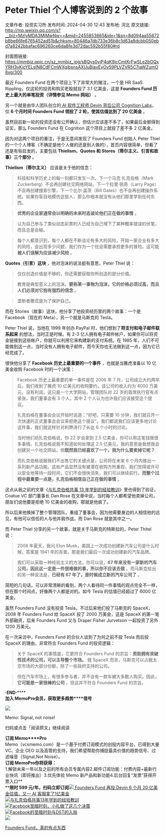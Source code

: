 # Peter Thiel 个人博客说到的 2 个故事

文章作者: 投资实习所
发布时间: 2024-04-30 12:43
发布地: 河北
原文链接: http://mp.weixin.qq.com/s?__biz=MzIyMDA3MjMwNw==&mid=2455853665&idx=1&sn=8d094aa55872b8be66fe6765452ad51b&chksm=80446a7db733e36b8c1d63a8dcbb050ebd7a8242bbafac696260ce6da8fe3d72dac592b55f80#rd

封面图链接: https://mmbiz.qpic.cn/sz_mmbiz_jpg/sBQys0vjP4qK9icCmtKrFwSLe2bOQxYRH3vKicYELsIN8CdFCmWXgibsnsAXUuBiavEyOv59PLVZVR5C7iaWZumO8xg/300

最近 Founders Fund 在两个项目上下了非常大的赌注，一个是 HR SaaS Rippling，仅这轮的投资和购买老股就投了 3.1 亿美金，这是
**Founders Fund 历史上最大的单笔投资（详情参见 Memo 网站）** 。

另一个就是由华人团队创立的[ AI 软件工程师 Devin 背后公司 Cognition
Labs](http://mp.weixin.qq.com/s?__biz=MzIyMDA3MjMwNw==&mid=2455853584&idx=1&sn=cc4103cae80aa83b40ef306569948dfa&chksm=80446a0cb733e31aa47b8efc8a591a3a11dec2be1b2cd5dc0ed7f2cb7c701498003502672742&scene=21#wechat_redirect)，仅
**6 个月时间 Founders Fund 领投了 2 轮，使其估值达到了 20 亿美金** 。

虽然目前新一轮的投资还没有公开确认，但估计应该差不多了，如果最后金额得到证实，那么 Founders Fund 在 Cognition
这个项目上就投了差不多 2 亿美金。

因为对这两个项目的重注，于是无意间发现了 Founders Fund 创始人 Peter Thiel
的一个个人博客（不确定是他个人做的还是别人做的），首页内容很简单，但看了还是有些启发的，主要包括 **Thielism、Quotes 和
Stores（蒂尔主义、引言和故事）三个部分** 。

**Thielism（蒂尔主义）** 应该是关于他的信念：

> 科技和科学历史上的每一刻都只发生一次。下一个马克·扎克伯格（Mark Zuckerberg）不会再创建社交网络网站，下一个拉里·佩奇（Larry
> Page）不会再创建搜索引擎，下一个比尔·盖茨（Bill
> Gates）也不会再创建操作系统。如果你盲目地模仿这些人，那么你根本就没有从他们那里学到任何东西。

> **优秀的企业家通常会以明确的未来时态谈论他们正在做的事情** 。

> 认为自己参与了类似动态彩票的人已经为自己埋下了某种概率错误的伏笔，而且总是会输。

>
> 每个人都意识到，每个人都在不断谈论有多大的风险，开始一家企业有多大的风险，会出现多少问题，我们作为一个社会需要承担更多的冒险。这可能**被人们误解为应该减少风险**
> 。

**Quotes（引言）这块** ，他对泡沫的说法挺有意思，Peter Thiel 说：

> 仅仅创造价值是不够的，你还需要获取你所创造的部分价值。

> 教育是典型意义上的泡沫。**要称某一事物为泡沫，它的价格必须过高，而且人们必须对它抱有强烈的信念** 。

> 垄断者撒谎是为了保护自己。

而在 Stories（故事）这块，他分享了他投资经历里的两个故事：一个是 Facebook（现在的 Meta），另一个就是马斯克的 Tesla。

Peter Thiel 说，当他在 1999 年创办 PayPal 时，他们想到了**将支付和电子邮件联系起来** 的想法，当时正是时候。有 2-3
亿人拥有电子邮件帐户，如果你可以将资金链接到这些帐户，你就可以利用它来构建新的支付系统。在 1985
年，人们不可能做到这一点，当时没有人拥有电子邮件，而今天你也无法做到这一点，因为它已经完成了。

很快他分享了 **Facebook 历史上最重要的一个事件** ，也就是当雅虎准备以 10 亿美金收购 Facebook 时的一个决策：

> Facebook 历史上最重要的单一事件是在 2006 年 7 月，公司成立大约两年后，我们收到了雅虎 10 亿美元的收购要约，该公司的收入约为
> 4000 万美元，没有利润，这只是一个大学网站，管理团队对 22 岁的首席执行官有点紧张，我们董事会有 3 个人，其中 2
> 个人认为也许我们应该接受这个提议。

> 扎克伯格在董事会会议开始时说道：“好吧，只需要 10
> 分钟，我们就召开一次快速的正式董事会会议来拒绝这个提议”。我们都说我们应该更多地讨论这件事，我们就这样针对利弊进行了长达 6 个小时的讨论。

> 当时他们劝扎克伯格说，你 22 岁会拿到 2.5 亿美金，你可以用这笔钱做很多事情。扎克伯格说我不知道如何处理这 2.5
> 亿美元，我的意思是我想我会创建另一个社交网站，但**既然我已经喜欢了一个，我为什么要卖掉它呢？**

> 而扎克伯格说服我们不出售它的关键点是，公司将在未来 6
> 个月内推出一系列新产品功能。这些产品显然没有被潜在收购方所重视，我们觉得或许可以安全地等待一段时间，它们不会很快消失，我们可以继续前行。**而整个过程中最重要一点是，扎克伯格相信自己正在做的事情**
> 。

这点从我之前的文章《[与扎克伯格共事 13
年学到的经验教训](http://mp.weixin.qq.com/s?__biz=MzIyMDA3MjMwNw==&mid=2455849329&idx=1&sn=994f2666bb6a7da856c06d6aaf944ab3&chksm=8044796db733f07b4831d6d24304e50b9f5f001c336c8a755e9db1a988542767fc622eb91fb8&scene=21#wechat_redirect)》里也得到了验证，Coatue
VC 部门董事长 Dan Rose 在文章中说，当时每个人都希望他卖掉公司，朋友们说他要是拒绝 10 亿美金的收购，那就是他疯了。

所以后来他换掉了整个管理团队，重组了董事会，因为他需要身边的人相信他的远见，有他可以信任的人与他并肩作战，而 Dan Rose 就是其中之一。

而 Peter Thiel 分享的另一个故事，就是关于马斯克的特斯拉的，Peter Thitel 说：

> 2008 年夏天，我问 Elon Musk，美国上一次成功创建新汽车公司是什么时候，答案是 1941 年的吉普。那是我们最后一次成功创建新的汽车品牌。

> 我们可以采取一种经验主义的方法，你可以说，**67 年来没有一家新的汽车公司，因此这一定是一件很难做的事，所以你不应该去做**
> 。而马斯克给出的另一种说法是，**已经有 67 年了，是时候成立新的汽车公司了** 。

简短的几句话，可以非常清晰的看到，两个人看待同一件事情的观点完全不一样，但在那个时间点，好像两个人都是对的。如今 Tesla 的估值已经超过了 6000
亿美金。

虽然 Founders Fund 没有投资 Tesla，不过后来他们投了马斯克的 SpaceX，2008 年 Founders Fund 给 SpaceX
投了 2000 万美金，这是 SpaceX 的第一笔外部融资，后来 Founders Fund 又与 Draper Fisher Jurvetson
一起投资了另外 1200 万美元。

在一次采访中，Founders Fund 的合伙人谈到了为何之前不投 Tesla 而后投 SpaceX 的理由，非常符合 Founders Fund
的投资逻辑：

> 关于 SpaceX 的事情是，它更符合 Founders Fund 的宗旨：**资助拥有突破性技术的公司，可以主导整个市场。** 就 SpaceX
> 而言，马斯克可以占据太空市场的大部分份额，除了一些政府支持的公司。

> 但在汽车市场上，有很多参与者，并不会有一款车被大多数人购买。因此，**它可能是一家很棒的公司** ，但这并不符合 Founders Fund 的宗旨。

******·END****·******  
**加入 Memo****Pro****会员，获取更多趋势****信号**  
  
![](https://mmbiz.qpic.cn/sz_mmbiz_png/sBQys0vjP4qK9icCmtKrFwSLe2bOQxYRHV3GLldiabrdCoErEw3KVxOV31UO5R2uS1nlXQXBPMQk15vTjniapvVNw/640?wx_fmt=png&from=appmsg)  

Memo: Signal, not noise!

扫码或点击「阅读原文」继续阅读

**订阅 Memo****Pro**  
Memo（vcsmemo.com）是一个基于付费订阅模式的创投内容平台，已得到大量 VC、企业 CEO
以及高管的支持，我们希望帮助你捕捉最具价值的趋势信号、过滤噪音（Signal,Not Noise）。  
**订阅 Memo****Pro****你将获得：**  
1.解锁未来一年以及之前的所有会员专属内容2.邮件订阅功能：付费内容+最新行业快讯（即将推出）3.优先体验 Memo
新产品和新功能4.后台回复“发票”获得开票入口**  
****限时 599
元/年，扫码立即订阅**[![](https://mmbiz.qpic.cn/sz_mmbiz_jpg/sBQys0vjP4oQD9bbPcK6d6Uf5o5CH63wuNfZ2V5E6FkibTV1LJ83V00cg2q5WBqG3GOn2asH3Cp251pLq908HhA/640?wx_fmt=jpeg)
Founders Fund 再投 Devin 6 个月 20 亿美金估值，又一 AI
客服拿了1亿美金](https://mp.weixin.qq.com/s?__biz=MzIyMDA3MjMwNw==&mid=2455853584&idx=1&sn=cc4103cae80aa83b40ef306569948dfa&chksm=80446a0cb733e31aa47b8efc8a591a3a11dec2be1b2cd5dc0ed7f2cb7c701498003502672742&scene=21#wechat_redirect)  
[![](https://mmbiz.qpic.cn/mmbiz_jpg/sBQys0vjP4rY8j7QKLcld764hg2Z3y8PYtbKNTBIHQqtoSwcTNIBrJ6S3voaSQCt72VGWd9AZEfnO9T3fgo2kA/640?wx_fmt=jpeg)与扎克伯格共事13年学到的经验教训](https://mp.weixin.qq.com/s?__biz=MzIyMDA3MjMwNw==&mid=2455849329&idx=1&sn=994f2666bb6a7da856c06d6aaf944ab3&chksm=8044796db733f07b4831d6d24304e50b9f5f001c336c8a755e9db1a988542767fc622eb91fb8&scene=21#wechat_redirect)  
[![](https://mmbiz.qpic.cn/mmbiz_jpg/sBQys0vjP4r5KwxenIdco6V1rcwbjHQ74jfHx2Y8mUIF8HHiaE4iat1M79yNQvMmsTsSTXiaXoYJNjc5enRn7MY5w/640?wx_fmt=jpeg)Facebook至暗时刻，小扎做了这几个决策](https://mp.weixin.qq.com/s?__biz=MzIyMDA3MjMwNw==&mid=2455848866&idx=1&sn=cf6d901bf55e81ab1e2ae57a4407a248&chksm=804477beb733fea8a3e08ad8cc11bcbdbb09c621915466169f0dc25196b3aafb7ee4831433dd&scene=21#wechat_redirect)  
[![](https://mmbiz.qpic.cn/mmbiz_jpg/sBQys0vjP4oww2mWpprNoEOdVsopdYPAdLD6gqJQshe3RYmKjbXDib5udxsGucccJHic7MerOwsmdhScbGTXjdkg/640?wx_fmt=jpeg)Facebook的至暗时刻与DST的入局](https://mp.weixin.qq.com/s?__biz=MzIyMDA3MjMwNw==&mid=2455848188&idx=1&sn=cddd8c3f44df4825f69625f4e1a16c58&chksm=804474e0b733fdf69aaca4ed769c0c56e5a19fe58ab6f098b8264ccf244603312de8c8c86228&scene=21#wechat_redirect)  
[![](https://mmbiz.qpic.cn/mmbiz_jpg/sBQys0vjP4omt7mwOo8tepF8ZkJl65HFlWfeZrrUwibYYSaDfs3d8EDS3EcSnXhMOr4Pn6SAVSP9e92JulenxDA/640?wx_fmt=jpeg)](https://mp.weixin.qq.com/s?__biz=MzIyMDA3MjMwNw==&mid=2455850083&idx=1&sn=256ff208def64832490ada6cd5838db2&chksm=80447c7fb733f569e7e84abe5d706d85949f949bbcd46b0bbfe58e68dfee30cec746dd337dcd&scene=21#wechat_redirect)

[Founders
Fund，真的有点东西](https://mp.weixin.qq.com/s?__biz=MzIyMDA3MjMwNw==&mid=2455850083&idx=1&sn=256ff208def64832490ada6cd5838db2&chksm=80447c7fb733f569e7e84abe5d706d85949f949bbcd46b0bbfe58e68dfee30cec746dd337dcd&scene=21#wechat_redirect)

